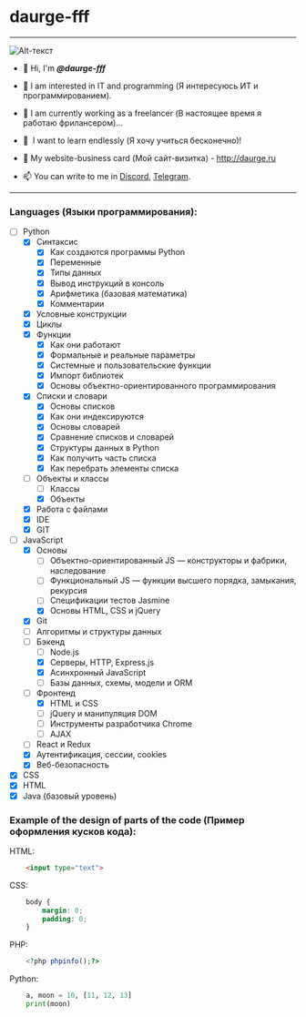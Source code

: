# daurge-fff
____
![Alt-текст](https://c.radikal.ru/c27/2105/ba/21aeaf3e077e.jpg "daurge-fff")
- 👋 Hi, I'm *__@daurge-fff__*
- 👀 I am interested in IT and programming (Я интересуюсь ИТ и программированием).
- 🌱 I am currently working as a freelancer (В настоящее время я работаю фрилансером)...
- 💞 ️ I want to learn endlessly (Я хочу учиться бесконечно)!
- 🔫 My website-business card (Мой сайт-визитка) - http://daurge.ru

- 📫 You can write to me in [Discord](https://discord.com/users/daurge_fff#3477), [Telegram](t.me/daurge_fff).
____
### Languages (Языки программирования):
- [ ] Python
    - [X] Синтаксис
      - [X] Как создаются программы Python
      - [X] Переменные
      - [X] Типы данных
      - [X] Вывод инструкций в консоль
      - [X] Арифметика (базовая математика)
      - [X] Комментарии
    - [X] Условные конструкции
    - [X] Циклы
    - [X] Функции
      - [X] Как они работают
      - [X] Формальные и реальные параметры
      - [X] Системные и пользовательские функции
      - [X] Импорт библиотек
      - [X] Основы объектно-ориентированного программирования
    - [X] Списки и словари
      - [X] Основы списков
      - [X] Как они индексируются
      - [X] Основы словарей
      - [X] Сравнение списков и словарей
      - [X] Структуры данных в Python
      - [X] Как получить часть списка
      - [X] Как перебрать элементы списка
    - [ ] Объекты и классы
      - [ ] Классы
      - [X] Объекты
    - [X] Работа с файлами
    - [X] IDE
    - [X] GIT
- [ ] JavaScript
    - [X] Основы
      - [ ] Объектно-ориентированный JS — конструкторы и фабрики, наследование
      - [ ] Функциональный JS — функции высшего порядка, замыкания, рекурсия
      - [ ] Спецификации тестов Jasmine
      - [X] Основы HTML, CSS и jQuery
    - [X] Git
    - [ ] Алгоритмы и структуры данных
    - [ ] Бэкенд
      - [ ] Node.js
      - [X] Серверы, HTTP, Express.js
      - [X] Асинхронный JavaScript
      - [ ] Базы данных, схемы, модели и ORM
    - [ ] Фронтенд
      - [X] HTML и CSS
      - [ ] jQuery и манипуляция DOM
      - [ ] Инструменты разработчика Chrome
      - [ ] AJAX
    - [ ] React и Redux
    - [X] Аутентификация, сессии, cookies
    - [X] Веб-безопасность
- [X] CSS
- [X] HTML
- [X] Java (базовый уровень)
### Example of the design of parts of the code (Пример оформления кусков кода):
HTML:
```html
    <input type="text">
```
CSS:
```css
    body {
        margin: 0;
        padding: 0;
    }
```
PHP:
```php
    <?php phpinfo();?>
```
Python:
```python
    a, moon = 10, [11, 12, 13]
    print(moon)
```
